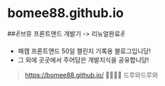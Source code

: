 # bomee88.github.io
##✌브뮤 프론트앤드 개발기 -> 리뉴얼완료✌
   
* 패캠 프론트앤드 50일 챌린지 기록용 블로그입니당! 
* 그 외에 곳곳에서 주어담은 개발지식을 공유합니당!
    
> https://bomee88.github.io/  🙋‍♀️🙋‍♂️ 드루와드루와
